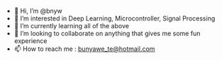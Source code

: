 - 👋 Hi, I’m @bnyw
- 👀 I’m interested in Deep Learning, Microcontroller, Signal Processing
- 🌱 I’m currently learning all of the above
- 💞️ I’m looking to collaborate on anything that gives me some fun experience
- 📫 How to reach me : bunyawe_te@hotmail.com

<!---
bnyw/bnyw is a ✨ special ✨ repository because its `README.md` (this file) appears on your GitHub profile.
You can click the Preview link to take a look at your changes.
--->
